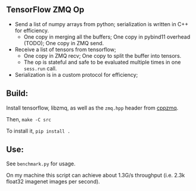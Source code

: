 
## TensorFlow ZMQ Op

+ Send a list of numpy arrays from python; serialization is written in C++ for efficiency.
  + One copy in merging all the buffers; One copy in pybind11 overhead (TODO); One copy in ZMQ send.
+ Receive a list of tensors from tensorflow;
  + One copy in ZMQ recv; One copy to split the buffer into tensors.
  + The op is stateful and safe to be evaluated multiple times in one `sess.run` call.
+ Serialization is in a custom protocol for efficiency;

## Build:

Install tensorflow, libzmq, as well as the `zmq.hpp` header from [cppzmq](https://github.com/zeromq/cppzmq).

Then, `make -C src`

To install it, `pip install .`

## Use:

See `benchmark.py` for usage.

On my machine this script can achieve about 1.3G/s throughput (i.e. 2.3k float32 imagenet images per second).
